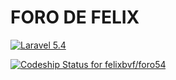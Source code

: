 FORO DE FELIX
============================
[![Laravel 5.4](https://img.shields.io/badge/Laravel-5.4-brightgreen.svg?style=flat-square)](http://laravel.com)

[ ![Codeship Status for felixbvf/foro54](https://app.codeship.com/projects/0c3e8120-f6c1-0134-948f-3e14bfe21487/status?branch=master)](https://app.codeship.com/projects/210566)
